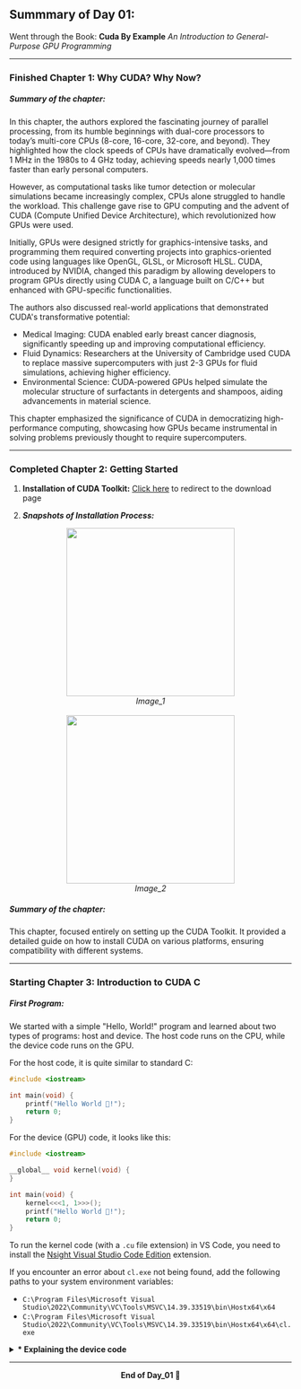 ## Summmary of Day 01: 

Went through the Book: **Cuda By Example** _An Introduction to General-Purpose GPU Programming_

---

### Finished Chapter 1: **Why CUDA? Why Now?**

##### _Summary of the chapter_:
In this chapter, the authors explored the fascinating journey of parallel processing, from its humble beginnings with dual-core processors to today’s multi-core CPUs (8-core, 16-core, 32-core, and beyond). They highlighted how the clock speeds of CPUs have dramatically evolved—from 1 MHz in the 1980s to 4 GHz today, achieving speeds nearly 1,000 times faster than early personal computers.

However, as computational tasks like tumor detection or molecular simulations became increasingly complex, CPUs alone struggled to handle the workload. This challenge gave rise to GPU computing and the advent of CUDA (Compute Unified Device Architecture), which revolutionized how GPUs were used.

Initially, GPUs were designed strictly for graphics-intensive tasks, and programming them required converting projects into graphics-oriented code using languages like OpenGL, GLSL, or Microsoft HLSL. CUDA, introduced by NVIDIA, changed this paradigm by allowing developers to program GPUs directly using CUDA C, a language built on C/C++ but enhanced with GPU-specific functionalities.

The authors also discussed real-world applications that demonstrated CUDA's transformative potential:

- Medical Imaging: CUDA enabled early breast cancer diagnosis, significantly speeding up and improving computational efficiency.
- Fluid Dynamics: Researchers at the University of Cambridge used CUDA to replace massive supercomputers with just 2-3 GPUs for fluid simulations, achieving higher efficiency.
- Environmental Science: CUDA-powered GPUs helped simulate the molecular structure of surfactants in detergents and shampoos, aiding advancements in material science.

This chapter emphasized the significance of CUDA in democratizing high-performance computing, showcasing how GPUs became instrumental in solving problems previously thought to require supercomputers.

---

### Completed Chapter 2: **Getting Started**

1. **Installation of CUDA Toolkit:** [Click here](https://developer.nvidia.com/cuda-downloads) to redirect to the download page

2. **_Snapshots of Installation Process:_**
<div align = "center">
    <img src= "https://i.postimg.cc/g0jCBb0s/Screenshot-10.jpg" width = "300px">
    <figcaption><i>Image_1</i></figcaption>
    <br>
    <img src="https://i.postimg.cc/ZqQ1GsBS/Screenshot-11.jpg" width="300px">
    <figcaption><i>Image_2</i></figcaption>
</div>

##### _Summary of the chapter_:
This chapter, focused entirely on setting up the CUDA Toolkit. It provided a detailed guide on how to install CUDA on various platforms, ensuring compatibility with different systems.

---

### Starting Chapter 3: **Introduction to CUDA C**

##### First Program: 

We started with a simple "Hello, World!" program and learned about two types of programs: host and device. The host code runs on the CPU, while the device code runs on the GPU.

For the host code, it is quite similar to standard C:
```cpp
#include <iostream>

int main(void) {
    printf("Hello World 👋!");
    return 0;
}
```

For the device (GPU) code, it looks like this:
```cpp
#include <iostream>

__global__ void kernel(void) {
}

int main(void) {
    kernel<<<1, 1>>>();
    printf("Hello World 👋!");
    return 0;
}
```

To run the kernel code (with a `.cu` file extension) in VS Code, you need to install the [Nsight Visual Studio Code Edition](https://marketplace.visualstudio.com/items?itemName=nvidia.nsight-vscode-edition) extension.

If you encounter an error about `cl.exe` not being found, add the following paths to your system environment variables:

- `C:\Program Files\Microsoft Visual Studio\2022\Community\VC\Tools\MSVC\14.39.33519\bin\Hostx64\x64`
- `C:\Program Files\Microsoft Visual Studio\2022\Community\VC\Tools\MSVC\14.39.33519\bin\Hostx64\x64\cl.exe`

<details>
    <summary>
     <b>* Explaining the device code</b>
    </summary>
    <ul>
        <li>The syntax <code>__global__ void kernel(void)</code> defines a function called <code>kernel</code> that runs on the GPU. The <code>__global__</code> keyword indicates that this function can be called from the host (CPU) and will execute on the device (GPU).</li>
        <li>The triple angle brackets <code>&lt;&lt;&lt;1, 1&gt;&gt;&gt;</code> specify the execution configuration for the kernel, where the first parameter is the number of thread blocks and the second parameter is the number of threads per block.</li>
    </ul>
</details>
    </ul>
</details>

---
<div align="center">
    <b>
        End of Day_01 🫡
    </b>
</div>

